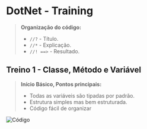 # DotNet - Training

>**Organização do código:**  
>- `//?` - Título.
>- `//*` - Explicação.
>- `//! ==>` - Resultado.

## Treino 1 - Classe, Método e Variável

>**Início Básico, Pontos principais:**
>- Todas as variáveis são tipadas por padrão.
>- Estrutura simples mas bem estruturada.
>- Código fácil de organizar

![Código](./class1/Program.cs)
